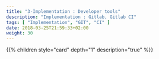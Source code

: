 ```yaml
---
title: "3-Implementation : Developer tools"
description: "Implementation : Gitlab, Gitlab CI"
tags: [ "Implementation", "GIT", "CI" ]
date: 2018-03-25T21:59:33+02:00
weight: 30
---
```

{{% children style="card" depth="1"  description="true" %}}
